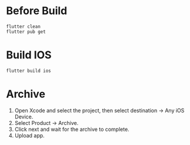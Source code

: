 # Before Build
```
flutter clean
flutter pub get
```
# Build IOS
```
flutter build ios
```
# Archive
1. Open Xcode and select the project, then select destination -> Any iOS Device.
2. Select Product -> Archive.
3. Click next and wait for the archive to complete.
4. Upload app.